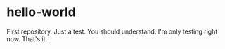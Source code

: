 # hello-world
First repository. Just a test.
You should understand. I'm only testing right now. That's it.
